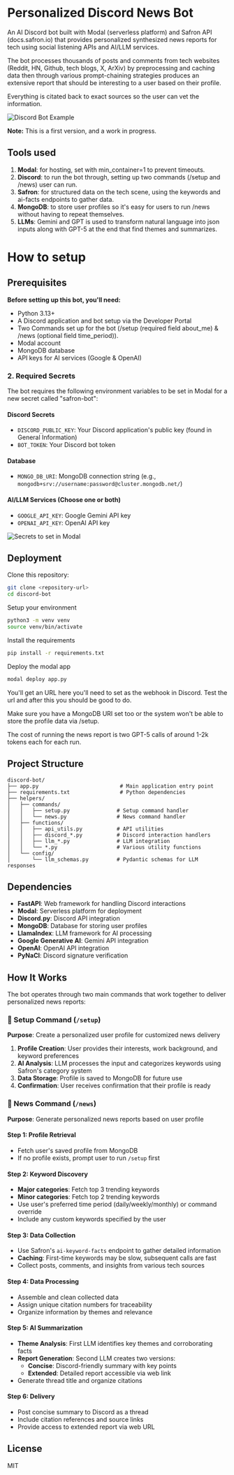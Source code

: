 # Personalized Discord News Bot

An AI Discord bot built with Modal (serverless platform) and Safron API (docs.safron.io) that provides personalized synthesized news reports for tech using social listening APIs and AI/LLM services.

The bot processes thousands of posts and comments from tech websites (Reddit, HN, Github, tech blogs, X, ArXiv) by preprocessing and caching data then through various prompt-chaining strategies produces an extensive report that should be interesting to a user based on their profile. 

Everything is citated back to exact sources so the user can vet the information.

![Discord Bot Example](example_discord.png)

**Note:** This is a first version, and a work in progress. 

## Tools used
1. **Modal**: for hosting, set with min_container=1 to prevent timeouts.
2. **Discord**: to run the bot through, setting up two commands (/setup and /news) user can run.
3. **Safron**: for structured data on the tech scene, using the keywords and ai-facts endpoints to gather data.
4. **MongoDB**: to store user profiles so it's easy for users to run /news without having to repeat themselves.
5. **LLMs**: Gemini and GPT is used to transform natural language into json inputs along with GPT-5 at the end that find themes and summarizes.

# How to setup

## Prerequisites

**Before setting up this bot, you'll need:**

- Python 3.13+
- A Discord application and bot setup via the Developer Portal
- Two Commands set up for the bot (/setup (required field about_me) & /news (optional field time_period)).
- Modal account
- MongoDB database
- API keys for AI services (Google & OpenAI)

### 2. Required Secrets

The bot requires the following environment variables to be set in Modal for a new secret called "safron-bot":

#### Discord Secrets
- `DISCORD_PUBLIC_KEY`: Your Discord application's public key (found in General Information)
- `BOT_TOKEN`: Your Discord bot token

#### Database
- `MONGO_DB_URI`: MongoDB connection string (e.g., `mongodb+srv://username:password@cluster.mongodb.net/`)

#### AI/LLM Services (Choose one or both)
- `GOOGLE_API_KEY`: Google Gemini API key
- `OPENAI_API_KEY`: OpenAI API key

![Secrets to set in Modal](secrets_modal.png)

## Deployment

Clone this repository:

```bash
git clone <repository-url>
cd discord-bot
```

Setup your environment

```bash
python3 -m venv venv
source venv/bin/activate
```

Install the requirements

```bash
pip install -r requirements.txt
```

Deploy the modal app

```bash
modal deploy app.py
```

You'll get an URL here you'll need to set as the webhook in Discord. Test the url and after this you should be good to do.

Make sure you have a MongoDB URI set too or the system won't be able to store the profile data via /setup. 

The cost of running the news report is two GPT-5 calls of around 1-2k tokens each for each run.


## Project Structure

```
discord-bot/
├── app.py                          # Main application entry point
├── requirements.txt                # Python dependencies
├── helpers/
│   ├── commands/
│   │   ├── setup.py               # Setup command handler
│   │   └── news.py                # News command handler
│   ├── functions/
│   │   ├── api_utils.py           # API utilities
│   │   ├── discord_*.py           # Discord interaction handlers
│   │   ├── llm_*.py               # LLM integration
│   │   └── *.py                   # Various utility functions
│   └── config/
│       └── llm_schemas.py         # Pydantic schemas for LLM responses
```

## Dependencies

- **FastAPI**: Web framework for handling Discord interactions
- **Modal**: Serverless platform for deployment
- **Discord.py**: Discord API integration
- **MongoDB**: Database for storing user profiles
- **LlamaIndex**: LLM framework for AI processing
- **Google Generative AI**: Gemini API integration
- **OpenAI**: OpenAI API integration
- **PyNaCl**: Discord signature verification


## How It Works

The bot operates through two main commands that work together to deliver personalized news reports:

### 🔧 Setup Command (`/setup`)

**Purpose**: Create a personalized user profile for customized news delivery

1. **Profile Creation**: User provides their interests, work background, and keyword preferences
2. **AI Analysis**: LLM processes the input and categorizes keywords using Safron's category system
3. **Data Storage**: Profile is saved to MongoDB for future use
4. **Confirmation**: User receives confirmation that their profile is ready

### 📰 News Command (`/news`)

**Purpose**: Generate personalized news reports based on user profile

#### Step 1: Profile Retrieval
- Fetch user's saved profile from MongoDB
- If no profile exists, prompt user to run `/setup` first

#### Step 2: Keyword Discovery
- **Major categories**: Fetch top 3 trending keywords
- **Minor categories**: Fetch top 2 trending keywords  
- Use user's preferred time period (daily/weekly/monthly) or command override
- Include any custom keywords specified by the user

#### Step 3: Data Collection
- Use Safron's `ai-keyword-facts` endpoint to gather detailed information
- **Caching**: First-time keywords may be slow, subsequent calls are fast
- Collect posts, comments, and insights from various tech sources

#### Step 4: Data Processing
- Assemble and clean collected data
- Assign unique citation numbers for traceability
- Organize information by themes and relevance

#### Step 5: AI Summarization
- **Theme Analysis**: First LLM identifies key themes and corroborating facts
- **Report Generation**: Second LLM creates two versions:
  - **Concise**: Discord-friendly summary with key points
  - **Extended**: Detailed report accessible via web link
- Generate thread title and organize citations

#### Step 6: Delivery
- Post concise summary to Discord as a thread
- Include citation references and source links
- Provide access to extended report via web URL

## License

MIT
